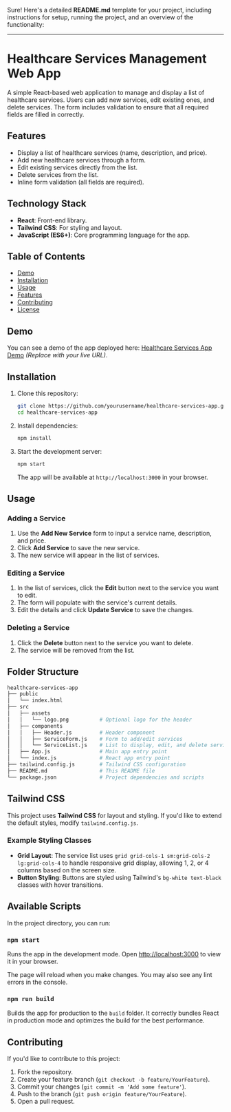 Sure! Here's a detailed **README.md** template for your project, including instructions for setup, running the project, and an overview of the functionality:

---

# Healthcare Services Management Web App

A simple React-based web application to manage and display a list of healthcare services. Users can add new services, edit existing ones, and delete services. The form includes validation to ensure that all required fields are filled in correctly.

## Features

- Display a list of healthcare services (name, description, and price).
- Add new healthcare services through a form.
- Edit existing services directly from the list.
- Delete services from the list.
- Inline form validation (all fields are required).

## Technology Stack

- **React**: Front-end library.
- **Tailwind CSS**: For styling and layout.
- **JavaScript (ES6+)**: Core programming language for the app.

## Table of Contents

- [Demo](#demo)
- [Installation](#installation)
- [Usage](#usage)
- [Features](#features)
- [Contributing](#contributing)
- [License](#license)

## Demo

You can see a demo of the app deployed here: [Healthcare Services App Demo](#) _(Replace with your live URL)_.

## Installation

1. Clone this repository:

   ```bash
   git clone https://github.com/yourusername/healthcare-services-app.git
   cd healthcare-services-app
   ```

2. Install dependencies:

   ```bash
   npm install
   ```

3. Start the development server:

   ```bash
   npm start
   ```

   The app will be available at `http://localhost:3000` in your browser.

## Usage

### Adding a Service

1. Use the **Add New Service** form to input a service name, description, and price.
2. Click **Add Service** to save the new service.
3. The new service will appear in the list of services.

### Editing a Service

1. In the list of services, click the **Edit** button next to the service you want to edit.
2. The form will populate with the service's current details.
3. Edit the details and click **Update Service** to save the changes.

### Deleting a Service

1. Click the **Delete** button next to the service you want to delete.
2. The service will be removed from the list.

## Folder Structure

```bash
healthcare-services-app
├── public
│   └── index.html
├── src
│   ├── assets
│   │   └── logo.png          # Optional logo for the header
│   ├── components
│   │   ├── Header.js         # Header component
│   │   ├── ServiceForm.js    # Form to add/edit services
│   │   └── ServiceList.js    # List to display, edit, and delete services
│   ├── App.js                # Main app entry point
│   └── index.js              # React app entry point
├── tailwind.config.js        # Tailwind CSS configuration
├── README.md                 # This README file
└── package.json              # Project dependencies and scripts
```

## Tailwind CSS

This project uses **Tailwind CSS** for layout and styling. If you'd like to extend the default styles, modify `tailwind.config.js`.

### Example Styling Classes

- **Grid Layout**: The service list uses `grid grid-cols-1 sm:grid-cols-2 lg:grid-cols-4` to handle responsive grid display, allowing 1, 2, or 4 columns based on the screen size.
- **Button Styling**: Buttons are styled using Tailwind's `bg-white text-black` classes with hover transitions.

## Available Scripts

In the project directory, you can run:

### `npm start`

Runs the app in the development mode.
Open [http://localhost:3000](http://localhost:3000) to view it in your browser.

The page will reload when you make changes. You may also see any lint errors in the console.

### `npm run build`

Builds the app for production to the `build` folder.
It correctly bundles React in production mode and optimizes the build for the best performance.

## Contributing

If you'd like to contribute to this project:

1. Fork the repository.
2. Create your feature branch (`git checkout -b feature/YourFeature`).
3. Commit your changes (`git commit -m 'Add some feature'`).
4. Push to the branch (`git push origin feature/YourFeature`).
5. Open a pull request.
